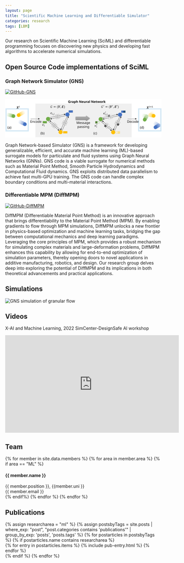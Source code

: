 ```yaml
---
layout: page
title: "Scientific Machine Learning and Differentiable Simulator"
categories: research
tags: [LBM]
---
```


Our research on Scientific Machine Learning (SciML) and differentiable programming focuses on discovering new physics and developing fast algorithms to accelerate numerical simulations.


## Open Source Code implementations of SciML
 
### Graph Network Simulator (GNS)

[![GitHub-GNS](https://img.shields.io/badge/Open_in-GitHub-blue?logo=github)](https://www.github.com/geoelements/gns) 

![GNS](gns.svg)

Graph Network-based Simulator (GNS) is a framework for developing generalizable, efficient, and accurate machine learning (ML)-based surrogate models for particulate and fluid systems using Graph Neural Networks (GNNs). GNS code is a viable surrogate for numerical methods such as Material Point Method, Smooth Particle Hydrodynamics and Computational Fluid dynamics. GNS exploits distributed data parallelism to achieve fast multi-GPU training. The GNS code can handle complex boundary conditions and multi-material interactions.


### Differentiable MPM (DiffMPM) 

[![GitHub-DiffMPM](https://img.shields.io/badge/Open_in-GitHub-blue?logo=github)](https://www.github.com/geoelements/diffmpm) 

DiffMPM (Differentiable Material Point Method) is an innovative approach that brings differentiability to the Material Point Method (MPM). By enabling gradients to flow through MPM simulations, DiffMPM unlocks a new frontier in physics-based optimization and machine learning tasks, bridging the gap between computational mechanics and deep learning paradigms. Leveraging the core principles of MPM, which provides a robust mechanism for simulating complex materials and large-deformation problems, DiffMPM enhances this capability by allowing for end-to-end optimization of simulation parameters, thereby opening doors to novel applications in additive manufacturing, robotics, and design. Our research group delves deep into exploring the potential of DiffMPM and its implications in both theoretical advancements and practical applications.

## Simulations

![GNS simulation of granular flow](https://raw.githubusercontent.com/geoelements/gns/main/docs/img/rollout_0.gif)

## Videos
X-AI and Machine Learning, 2022 SimCenter-DesignSafe AI workshop
<iframe width="560" height="315" src="https://www.youtube.com/embed/NO8D_vyFzBE" title="YouTube video player" frameborder="0" allow="accelerometer; autoplay; clipboard-write; encrypted-media; gyroscope; picture-in-picture" allowfullscreen></iframe>

## Team
<!-- Team filled from _data/members.yaml-->
   <div class="team">
    {% for member in site.data.members %}
      {% for area in member.area %}
        {% if area == "ML" %}
          <div class="user">
            <div class="userimg" style="background-image:url('{{ site.baseurl }}/images/geoelements/team/{{ member.image }}')">
            </div>
            <h4>{{ member.name }}</h4>	
            {{ member.position }}, {{member.uni }}<br/>
	 <a h   ref="mailto:{{ member.email }}">{{ member.email }}</a>
          </div>
        {% endif%}
      {% endfor %}
    {% endfor %}
   </div>
<!-- End team -->

## Publications
<!-- Publications filled automatically -->
<div class="publications">
{% assign researcharea = "ml" %}
{% assign postsbyTags = site.posts | where_exp: "post", "post.categories contains 'publications'" |
group_by_exp:
'posts', 'posts.tags' %}
{% for postarticles in postsbyTags %}
  {% if postarticles.name contains researcharea %}
    <div class="entries-{{ page.entries_layout | default: 'list' }}">
    {% for entry in postarticles.items %}
      {% include pub-entry.html %}
    {% endfor %}
    </div>
  {% endif %}
{% endfor %}
</div>